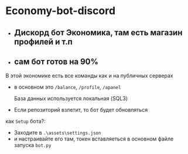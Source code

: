 # Economy-bot-discord

- ## Дискорд бот Экономика, там есть магазин профилей и т.п
- ## сам бот готов на 90%

В этой экономике есть все команды как и на публичных серверах
- в основном это `/balance`, `/profile`, `/apanel`

  База данных используется локальная (SQL3)
- Если репозиторий взлетит, то бот будет обновляться


как `Setup` бота?:
 - Заходите в `.\assets\settings.json`
 - и настраивайте его там, токен вставляеться в основном файле запуска `bot.py` 
